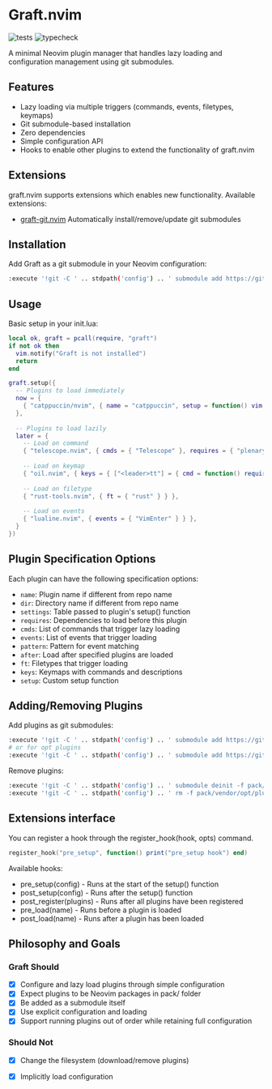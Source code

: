 # Graft.nvim

![tests](https://github.com/tlj/graft.nvim/actions/workflows/tests.yml/badge.svg)
![typecheck](https://github.com/tlj/graft.nvim/actions/workflows/typecheck.yml/badge.svg)

A minimal Neovim plugin manager that handles lazy loading and configuration management using git submodules.

## Features

- Lazy loading via multiple triggers (commands, events, filetypes, keymaps)
- Git submodule-based installation
- Zero dependencies
- Simple configuration API
- Hooks to enable other plugins to extend the functionality of graft.nvim

## Extensions

graft.nvim supports extensions which enables new functionality. Available extensions:

- [graft-git.nvim](https://github.com/tlj/graft-git.nvim) Automatically install/remove/update git submodules

## Installation

Add Graft as a git submodule in your Neovim configuration:

```bash
:execute '!git -C ' .. stdpath('config') .. ' submodule add https://github.com/tlj/graft.nvim pack/vendor/start/graft.nvim'
```

## Usage

Basic setup in your init.lua:

```lua
local ok, graft = pcall(require, "graft")
if not ok then
  vim.notify("Graft is not installed")
  return
end

graft.setup({
  -- Plugins to load immediately
  now = {
    { "catppuccin/nvim", { name = "catppuccin", setup = function() vim.cmd("colorscheme catppuccin-mocha") end } },
  },
  
  -- Plugins to load lazily
  later = {
    -- Load on command
    { "telescope.nvim", { cmds = { "Telescope" }, requires = { "plenary.nvim" } } },
    
    -- Load on keymap
    { "oil.nvim", { keys = { ["<leader>tt"] = { cmd = function() require("oil").open_float() end, desc = "Open Oil file browser" } } } },
    
    -- Load on filetype
    { "rust-tools.nvim", { ft = { "rust" } } },
    
    -- Load on events
    { "lualine.nvim", { events = { "VimEnter" } } },
  }
})
```

## Plugin Specification Options

Each plugin can have the following specification options:

- `name`: Plugin name if different from repo name
- `dir`: Directory name if different from repo name
- `settings`: Table passed to plugin's setup() function
- `requires`: Dependencies to load before this plugin
- `cmds`: List of commands that trigger lazy loading
- `events`: List of events that trigger loading
- `pattern`: Pattern for event matching
- `after`: Load after specified plugins are loaded
- `ft`: Filetypes that trigger loading
- `keys`: Keymaps with commands and descriptions
- `setup`: Custom setup function

## Adding/Removing Plugins

Add plugins as git submodules:

```bash
:execute '!git -C ' .. stdpath('config') .. ' submodule add https://github.com/author/plugin pack/vendor/start/plugin'
# or for opt plugins
:execute '!git -C ' .. stdpath('config') .. ' submodule add https://github.com/author/plugin pack/vendor/opt/plugin'
```

Remove plugins:

```bash
:execute '!git -C ' .. stdpath('config') .. ' submodule deinit -f pack/vendor/opt/plugin'
:execute '!git -C ' .. stdpath('config') .. ' rm -f pack/vendor/opt/plugin'
```

## Extensions interface

You can register a hook through the register_hook(hook, opts) command.

```lua
register_hook("pre_setup", function() print("pre_setup hook") end)
```

Available hooks:

- pre_setup(config) - Runs at the start of the setup() function
- post_setup(config) - Runs after the setup() function
- post_register(plugins) - Runs after all plugins have been registered
- pre_load(name) - Runs before a plugin is loaded 
- post_load(name) - Runs after a plugin has been loaded

## Philosophy and Goals

### Graft Should

- [x] Configure and lazy load plugins through simple configuration
- [x] Expect plugins to be Neovim packages in pack/ folder
- [x] Be added as a submodule itself
- [x] Use explicit configuration and loading
- [x] Support running plugins out of order while retaining full configuration

### Should Not

- [x] Change the filesystem (download/remove plugins)
- [x] Implicitly load configuration


